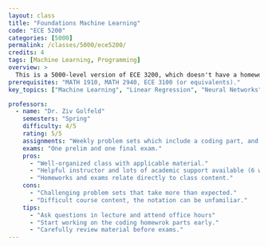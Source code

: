 ```yaml
---
layout: class
title: "Foundations Machine Learning"
code: "ECE 5200"
categories: [5000]
permalink: /classes/5000/ece5200/
credits: 4
tags: [Machine Learning, Programming]
overview: >
  This is a 5000-level version of ECE 3200, which doesn't have a homework drop and includes extra project guidelines. This course provides an introduction to machine learning that covers basic theory, algorithms, and applications. Topics include learning theory, which covers the statistical learning paradigm, empirical risk minimization, generalization, bias-variance tradeoff, regularization, and validation, supervised learning, which covers regression, the maximum likelihood principle, generalized linear models, support vector machines, and naïve Bayes, and unsupervised learning, which includes clustering, kmeans, EM algorithm, factor analysis, and other dimensionality reduction techniques. 
prerequisites: "MATH 1910, MATH 2940, ECE 3100 (or equivalents)."
key_topics: ["Machine Learning", "Linear Regression", "Neural Networks", "Optmization"]

professors:
  - name: "Dr. Ziv Golfeld"
    semesters: "Spring"
    difficulty: 4/5
    rating: 5/5
    assignments: "Weekly problem sets which include a coding part, and one competition held on Kaggle."
    exams: "One prelim and one final exam."
    pros:
      - "Well-organized class with applicable material."
      - "Helpful instructor and lots of academic support available (6 weekly OH slots)."
      - "Homeworks and exams relate directly to class content."
    cons:
      - "Challenging problem sets that take more than expected."
      - "Difficult course content, the notation can be unfamiliar."
    tips:
      - "Ask questions in lecture and attend office hours"
      - "Start working on the coding homewrok parts early."
      - "Carefully review material before exams."
---
```

